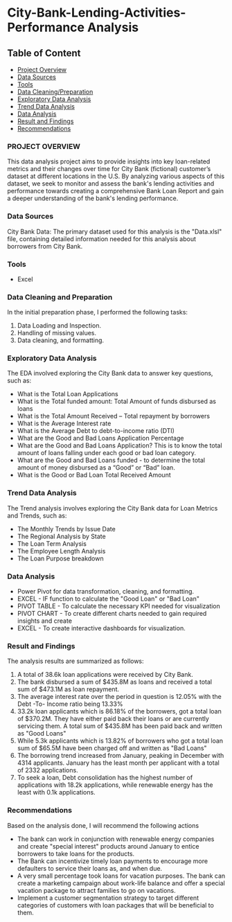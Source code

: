 # City-Bank-Lending-Activities-Performance Analysis

## Table of Content

- [Project Overview](#project-overview)
- [Data Sources](#data-sources)
- [Tools](#tools)
- [Data Cleaning/Preparation](#data-cleaning-and-preparation)
- [Exploratory Data Analysis](#exploratory-data-analysis)
- [Trend Data Analysis](#trend-data-analysis)
- [Data Analysis](#data-analysis)
- [Result and Findings](#result-and-findings)
- [Recommendations](#recommendations)

### PROJECT OVERVIEW

This data analysis project aims to provide insights into key loan-related metrics and their changes over time for City Bank (fictional) customer’s dataset at different locations in the U.S. By analyzing various aspects of this dataset, we seek to monitor and assess the bank's lending activities and performance towards creating  a comprehensive Bank Loan Report and gain a deeper understanding of the bank's lending performance. 

### Data Sources

City Bank Data: The primary dataset used for this analysis is the "Data.xlsl" file, containing detailed information needed for this analysis about borrowers from City Bank. 

### Tools

- Excel 

### Data Cleaning and Preparation

In the initial preparation phase, I performed the following tasks:
1. Data Loading and Inspection.
2. Handling of missing values.
3. Data cleaning, and formatting.

 ### Exploratory Data Analysis

 The EDA involved exploring the City Bank data to answer key questions, such as:

- What is the Total Loan Applications
- What is the Total funded amount: Total Amount of funds disbursed as loans
- What is the Total Amount Received – Total repayment by borrowers
- What is the Average Interest rate 
- What is the Average Debt to debt-to-income ratio (DTI)
- What are the Good and Bad Loans Application Percentage
- What are the Good and Bad Loans Application? This is to know the total amount of loans falling under each good or bad loan category.
- What are the Good and Bad Loans funded - to determine the total amount of money disbursed as a “Good” or “Bad” loan. 
- What is the Good or Bad Loan Total Received Amount

### Trend Data Analysis

The Trend analysis involves exploring the City Bank data for Loan Metrics and Trends, such as: 
- The Monthly Trends by Issue Date
- The Regional Analysis by State
- The Loan Term Analysis
- The Employee Length Analysis
- The Loan Purpose breakdown

### Data Analysis 

 - Power Pivot for data transformation, cleaning, and formatting.
 - EXCEL - IF function to calculate the "Good Loan" or "Bad Loan" 
 - PIVOT TABLE - To calculate the necessary KPI needed for visualization
 - PIVOT CHART - To create different charts needed to gain required insights and create
 - EXCEL - To create interactive dashboards for visualization.


### Result and Findings 

The analysis results are summarized as follows:
1. A total of 38.6k loan applications were received by City Bank.
2. The bank disbursed a sum of $435.8M as loans and received a total sum of $473.1M as loan repayment.
3. The average interest rate over the period in question is 12.05% with the Debt -To- Income ratio being 13.33%
4. 33.2k loan applicants which is 86.18% of the borrowers, got a total loan of $370.2M. They have either paid back their loans or are currently servicing them. A total sum of $435.8M has been paid back and written as "Good Loans"
5. While 5.3k applicants which is 13.82% of borrowers who got a total loan sum of $65.5M have been charged off and written as "Bad Loans"
6. The borrowing trend increased from January, peaking in December with 4314 applicants. January has the least month per applicant with a total of 2332 applications.
7. To seek a loan, Debt consolidation has the highest number of applications with 18.2k applications, while renewable energy has the least with 0.1k applications.

### Recommendations 

Based on the analysis done, I will recommend the following actions
- The bank can work in conjunction with renewable energy companies and create "special interest" products around January to entice borrowers to take loans for the products.
- The Bank can incentivize timely loan payments to encourage more defaulters to service their loans as, and when due.
- A very small percentage took loans for vacation purposes. The bank can create a marketing campaign about work-life balance and offer a special vacation package to attract families to go on vacations.
- Implement a customer segmentation strategy to target different categories of customers with loan packages that will be beneficial to them.





